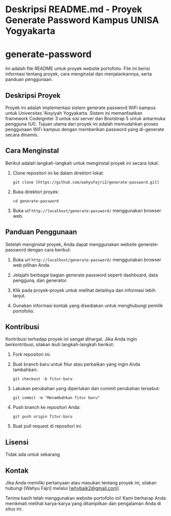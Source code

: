 # Deskripsi README.md - Proyek Generate Password Kampus UNISA Yogyakarta
# generate-password

Ini adalah file README untuk proyek website portofolio. File ini berisi informasi tentang proyek, cara menginstal dan menjalankannya, serta panduan penggunaan.

## Deskripsi Proyek

Proyek ini adalah implementasi sistem generate password WiFi kampus untuk Universitas 'Aisyiyah Yogyakarta. Sistem ini memanfaatkan framework Codeigniter 3 untuk sisi server dan Bootstrap 5 untuk antarmuka pengguna (UI). Tujuan utama dari proyek ini adalah memudahkan proses penggunaan WiFi kampus dengan memberikan password yang di-generate secara dinamis.

## Cara Menginstal

Berikut adalah langkah-langkah untuk menginstal proyek ini secara lokal:

1. Clone repositori ini ke dalam direktori lokal:
   ```
   git clone [https://github.com/wahyufajri2/generate-password.git]
   ```

2. Buka direktori proyek:
   ```
   cd generate-password
   ```

3. Buka url `http://localhost/generate-password/` menggunakan browser web.

## Panduan Penggunaan

Setelah menginstal proyek, Anda dapat menggunakan website generate-password dengan cara berikut:

1. Buka url `http://localhost/generate-password/` menggunakan browser web pilihan Anda.

2. Jelajahi berbagai bagian generate password seperti dashboard, data pengguna, dan generator.

3. Klik pada proyek-proyek untuk melihat detailnya dan informasi lebih lanjut.

4. Gunakan informasi kontak yang disediakan untuk menghubungi pemilik portofolio.

## Kontribusi

Kontribusi terhadap proyek ini sangat dihargai. Jika Anda ingin berkontribusi, silakan ikuti langkah-langkah berikut:

1. Fork repositori ini.

2. Buat branch baru untuk fitur atau perbaikan yang ingin Anda tambahkan:
   ```
   git checkout -b fitur-baru
   ```

3. Lakukan perubahan yang diperlukan dan commit perubahan tersebut:
   ```
   git commit -m "Menambahkan fitur baru"
   ```

4. Push branch ke repositori Anda:
   ```
   git push origin fitur-baru
   ```

5. Buat pull request di repositori ini.

## Lisensi

Tidak ada untuk sekarang

## Kontak

Jika Anda memiliki pertanyaan atau masukan tentang proyek ini, silakan hubungi [Wahyu Fajri] melalui [whybaik2@gmail.com].

Terima kasih telah menggunakan website portofolio ini! Kami berharap Anda menikmati melihat karya-karya yang ditampilkan dan pengalaman Anda di situs ini.
